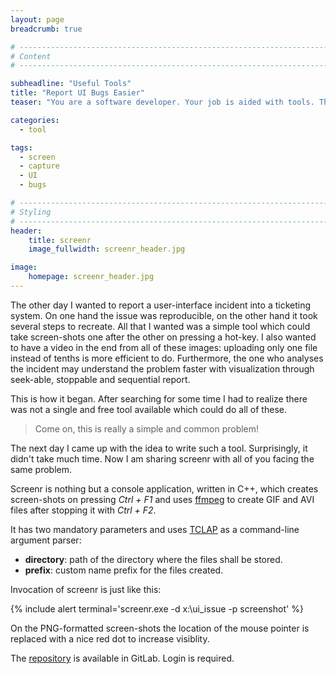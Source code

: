 ```yaml
---
layout: page
breadcrumb: true

# ------------------------------------------------------------------------------
# Content
# ------------------------------------------------------------------------------

subheadline: "Useful Tools"
title: "Report UI Bugs Easier"
teaser: "You are a software developer. Your job is aided with tools. There are some nasty UI bugs and unexpected behavior. Reporting such has never been easier with screenr."

categories:
  - tool

tags:
  - screen
  - capture
  - UI
  - bugs

# ------------------------------------------------------------------------------
# Styling
# ------------------------------------------------------------------------------
header:
    title: screenr
    image_fullwidth: screenr_header.jpg

image:
    homepage: screenr_header.jpg
---
```


The other day I wanted to report a user-interface incident into a ticketing system.
On one hand the issue was reproducible, on the other hand it took several steps to recreate.
All that I wanted was a simple tool which could take screen-shots one after the other on pressing a hot-key.
I also wanted to have a video in the end from all of these images: uploading only one file instead of tenths is more efficient to do.
Furthermore, the one who analyses the incident may understand the problem faster with visualization through seek-able, stoppable and sequential report.

This is how it began.
After searching for some time I had to realize there was not a single and free tool available which could do all of these.

> Come on, this is really a simple and common problem!

The next day I came up with the idea to write such a tool.
Surprisingly, it didn't take much time.
Now I am sharing screenr with all of you facing the same problem.

Screenr is nothing but a console application, written in C++, which creates screen-shots on pressing _Ctrl + F1_ and uses [ffmpeg](https://ffmpeg.org/) to create GIF and AVI files after stopping it with _Ctrl + F2_.

It has two mandatory parameters and uses [TCLAP](http://tclap.sourceforge.net/) as a command-line argument parser:
* **directory**: path of the directory where the files shall be stored.
* **prefix**: custom name prefix for the files created.

Invocation of screenr is just like this:

{% include alert terminal='screenr.exe -d x:\ui_issue -p screenshot' %}

On the PNG-formatted screen-shots the location of the mouse pointer is replaced with a nice red dot to increase visiblity.

The [repository](https://gitlab.com/tamaspetz/screenr) is available in GitLab. Login is required.
